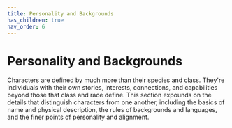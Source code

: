 ```yaml
---
title: Personality and Backgrounds
has_children: true
nav_order: 6
---
```


# Personality and Backgrounds
Characters are defined by much more than their species and class. They're individuals with their own stories, interests, connections, and capabilities beyond those that class and race define. This section expounds on the details that distinguish characters from one another, including the basics of name and physical description, the rules of backgrounds and languages, and the finer points of personality and alignment.
